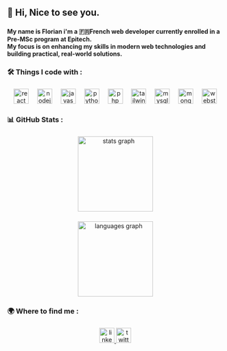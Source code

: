 <h2 align="left">👋 Hi, Nice to see you.</h2>

###

<h4 align="left">My name is Florian i'm a 🇫🇷French web developer currently enrolled in a Pre-MSc program at Epitech.<br>My focus is on enhancing my skills in modern web technologies and building practical, real-world solutions.</h4>

###

<h3 align="left">🛠️ Things I code with :</h3>

###

<div align="center">
  <img src="https://img.shields.io/badge/React-61DAFB?logo=react&logoColor=black&style=for-the-badge" height="35" alt="react logo"  />
  <img width="12" />
  <img src="https://img.shields.io/badge/Node.js-339933?logo=nodedotjs&logoColor=white&style=for-the-badge" height="35" alt="nodejs logo"  />
  <img width="12" />
  <img src="https://img.shields.io/badge/JavaScript-F7DF1E?logo=javascript&logoColor=black&style=for-the-badge" height="35" alt="javascript logo"  />
  <img width="12" />
  <img src="https://img.shields.io/badge/Python-3776AB?logo=python&logoColor=white&style=for-the-badge" height="35" alt="python logo"  />
  <img width="12" />
  <img src="https://img.shields.io/badge/PHP-777BB4?logo=php&logoColor=black&style=for-the-badge" height="35" alt="php logo"  />
  <img width="12" />
  <img src="https://img.shields.io/badge/Tailwind CSS-06B6D4?logo=tailwindcss&logoColor=black&style=for-the-badge" height="35" alt="tailwindcss logo"  />
  <img width="12" />
  <img src="https://img.shields.io/badge/MySQL-4479A1?logo=mysql&logoColor=white&style=for-the-badge" height="35" alt="mysql logo"  />
  <img width="12" />
  <img src="https://img.shields.io/badge/MongoDB-47A248?logo=mongodb&logoColor=white&style=for-the-badge" height="35" alt="mongodb logo"  />
  <img width="12" />
  <img src="https://img.shields.io/badge/WebStorm-000000?logo=webstorm&logoColor=white&style=for-the-badge" height="35" alt="webstorm logo"  />
</div>

###

<h3 align="left">📊 GitHub Stats :</h3>

###

<div align="center">
  <img src="https://github-readme-stats.vercel.app/api?username=FlorianBeudaert&hide_title=true&hide_rank=false&show_icons=true&include_all_commits=true&count_private=true&disable_animations=false&theme=dracula&locale=en&hide_border=true&order=1" height="175" alt="stats graph"  />
</div>

###

<div align="center">
  <img src="https://github-readme-stats.vercel.app/api/top-langs?username=FlorianBeudaert&locale=fr&hide_title=true&layout=compact&card_width=320&langs_count=5&theme=dracula&hide_border=true&order=2" height="175" alt="languages graph"  />
</div>

###

<h3 align="left">🌍 Where to find me :</h3>

###

<div align="center">
  <a href="https://www.linkedin.com/in/florian-beudaert/" target="_blank">
    <img src="https://img.shields.io/static/v1?message=LinkedIn&logo=linkedin&label=&color=0077B5&logoColor=white&labelColor=&style=for-the-badge" height="35" alt="linkedin logo"  />
  </a>
  <a href="https://github.com/FlorianBeudaert" target="_blank">
    <img src="https://img.shields.io/static/v1?message=GITHUB&logo=twitter&label=&color=000000&logoColor=white&labelColor=&style=for-the-badge" height="35" alt="twitter logo"  />
  </a>
</div>

###
